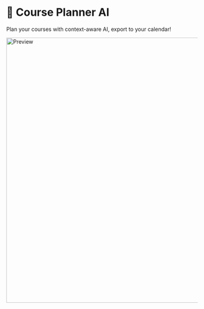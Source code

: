 # 📅 Course Planner AI

Plan your courses with context-aware AI, export to your calendar!

<img src="/landing-page.png" alt="Preview" width="700" />
